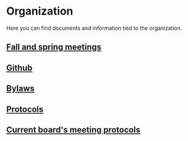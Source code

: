 # Organization

Here you can find documents and information tied to the organization.

## [Fall and spring meetings](/meetings/en)

## [Github](https://github.com/lithekod)

## [Bylaws](https://github.com/lithekod/bylaws/blob/master/stadgar.pdf)

## [Protocols](https://github.com/lithekod/stormoten)

## [Current board's meeting protocols](https://github.com/lithekod/styrelseprotokoll-21-22)
